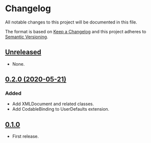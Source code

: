 # Changelog

All notable changes to this project will be documented in this file.

The format is based on [Keep a Changelog](http://keepachangelog.com/en/1.0.0/)
and this project adheres to [Semantic Versioning](http://semver.org/spec/v2.0.0.html).

## [Unreleased]

* None.

## [0.2.0 (2020-05-21)]

### Added

* Add XMLDocument and related classes.
* Add CodableBinding to UserDefaults extension.

## [0.1.0]

* First release.

[Unreleased]: https://github.com/ridi/RIDIFoundation-iOS/compare/0.2.0...HEAD
[0.2.0 (2020-05-21)]: https://github.com/ridi/RIDIFoundation-iOS/compare/0.1.0...0.2.0
[0.1.0]: https://github.com/ridi/RIDIFoundation-iOS/releases/tag/0.1.0
